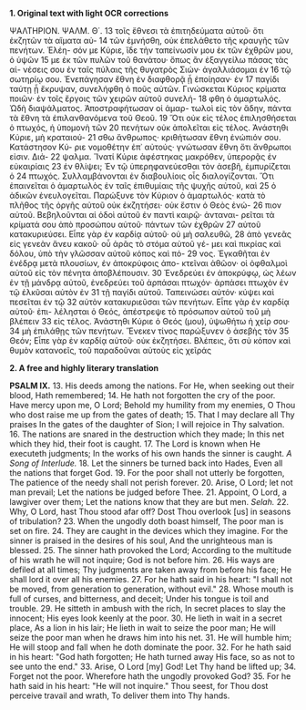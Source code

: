 **1. Original text with light OCR corrections**

ΨΑΛΤΗΡΙΟΝ. ΨΑΛΜ. Θ΄.
13 τοῖς ἔθνεσι τὰ ἐπιτηδεύματα αὐτοῦ· ὅτι ἐκζητῶν τὰ αἵματα αὐ-
14 τῶν ἐμνήσθη, οὐκ ἐπελάθετο τῆς κραυγῆς τῶν πενήτων. Ἐλέη-
σόν με Κύριε, ἴδε τὴν ταπείνωσίν μου ἐκ τῶν ἐχθρῶν μου, ὁ ὑψῶν
15 με ἐκ τῶν πυλῶν τοῦ θανάτου· ὅπως ἂν ἐξαγγείλω πάσας τὰς αἰ-
νέσεις σου ἐν ταῖς πύλαις τῆς θυγατρὸς Σιών· ἀγαλλιάσομαι ἐν
16 τῷ σωτηρίῳ σου. Ἐνεπάγησαν ἔθνη ἐν διαφθορᾷ ᾗ ἐποίησαν· ἐν
17 παγίδι ταύτῃ ᾗ ἔκρυψαν, συνελήφθη ὁ ποῦς αὐτῶν. Γινώσκεται
Κύριος κρίματα ποιῶν· ἐν τοῖς ἔργοις τῶν χειρῶν αὐτοῦ συνελή-
18 φθη ὁ ἁμαρτωλός. Ὠδὴ διαψάλματος. Ἀποστραφήτωσαν οἱ ἁμαρ-
τωλοὶ εἰς τὸν ἅδην, πάντα τὰ ἔθνη τὰ ἐπιλανθανόμενα τοῦ Θεοῦ.
19 Ὅτι οὐκ εἰς τέλος ἐπιλησθήσεται ὁ πτωχός, ἡ ὑπομονὴ τῶν
20 πενήτων οὐκ ἀπολεῖται εἰς τέλος. Ἀνάστηθι Κύριε, μὴ κραταιού-
21 σθω ἄνθρωπος· κριθήτωσαν ἔθνη ἐνώπιόν σου. Κατάστησον Κύ-
ριε νομοθέτην ἐπ᾿ αὐτούς· γνώτωσαν ἔθνη ὅτι ἄνθρωποι εἰσιν. Διά-
22 ψαλμα. Ἵνατί Κύριε ἀφέστηκας μακρόθεν, ὑπερορᾷς ἐν εὐκαιρίαις
23 ἐν θλίψει; Ἐν τῷ ὑπερηφανεύεσθαι τὸν ἀσεβῆ, ἐμπυρίζεται ὁ
24 πτωχός. Συλλαμβάνονται ἐν διαβουλίοις οἷς διαλογίζονται. Ὅτι
ἐπαινεῖται ὁ ἁμαρτωλὸς ἐν ταῖς ἐπιθυμίαις τῆς ψυχῆς αὐτοῦ, καὶ
25 ὁ ἀδικῶν ἐνευλογεῖται. Παρώξυνε τὸν Κύριον ὁ ἁμαρτωλός· κατὰ
τὸ πλῆθος τῆς ὀργῆς αὐτοῦ οὐκ ἐκζητήσει· οὐκ ἔστιν ὁ Θεὸς ἐνώ-
26 πιον αὐτοῦ. Βεβηλοῦνται αἱ ὁδοὶ αὐτοῦ ἐν παντὶ καιρῷ· ἀνταναι-
ρεῖται τὰ κρίματά σου ἀπὸ προσώπου αὐτοῦ· πάντων τῶν ἐχθρῶν
27 αὐτοῦ κατακυριεύσει. Εἶπε γὰρ ἐν καρδίᾳ αὐτοῦ· οὐ μὴ σαλευθῶ,
28 ἀπὸ γενεᾶς εἰς γενεὰν ἄνευ κακοῦ· οὗ ἀρᾶς τὸ στόμα αὐτοῦ γέ-
μει καὶ πικρίας καὶ δόλου, ὑπὸ τὴν γλῶσσαν αὐτοῦ κόπος καὶ πό-
29 νος. Ἐγκαθῆται ἐν ἐνέδρᾳ μετὰ πλουσίων, ἐν ἀποκρύφοις ἀπο-
κτεῖναι ἀθῶον· οἱ ὀφθαλμοὶ αὐτοῦ εἰς τὸν πένητα ἀποβλέπουσιν.
30 Ἐνεδρεύει ἐν ἀποκρύφῳ, ὡς λέων ἐν τῇ μάνδρᾳ αὐτοῦ, ἐνεδρεύει
τοῦ ἁρπάσαι πτωχόν· ἁρπάσει πτωχὸν ἐν τῷ ἑλκῦσαι αὐτὸν ἐν
31 τῇ παγίδι αὐτοῦ. Ταπεινώσει αὐτόν· κύψει καὶ πεσεῖται ἐν τῷ
32 αὐτὸν κατακυριεῦσαι τῶν πενήτων. Εἶπε γὰρ ἐν καρδίᾳ αὐτοῦ· ἐπι-
λέλησται ὁ Θεός, ἀπέστρεψε τὸ πρόσωπον αὐτοῦ τοῦ μὴ βλέπειν
33 εἰς τέλος. Ἀνάστηθι Κύριε ὁ Θεός (μου), ὑψωθήτω ἡ χείρ σου·
34 μὴ ἐπιλάθῃς τῶν πενήτων. Ἕνεκεν τίνος παρώξυνεν ὁ ἀσεβὴς τὸν
35 Θεόν; Εἶπε γὰρ ἐν καρδίᾳ αὐτοῦ· οὐκ ἐκζητήσει. Βλέπεις, ὅτι
σὺ κόπον καὶ θυμὸν κατανοεῖς, τοῦ παραδοῦναι αὐτοὺς εἰς χεῖράς

**2. A free and highly literary translation**

**PSALM IX.**
13.   His deeds among the nations.
    For He, when seeking out their blood,
    Hath remembered;
14.   He hath not forgotten the cry of the poor.
    Have mercy upon me, O Lord;
    Behold my humility from my enemies,
    O Thou who dost raise me up from the gates of death;
15.   That I may declare all Thy praises
    In the gates of the daughter of Sion;
    I will rejoice in Thy salvation.
16.   The nations are snared in the destruction which they made;
    In this net which they hid, their foot is caught.
17.   The Lord is known when He executeth judgments;
    In the works of his own hands the sinner is caught.
    *A Song of Interlude.*
18.   Let the sinners be turned back into Hades,
    Even all the nations that forget God.
19.   For the poor shall not utterly be forgotten,
    The patience of the needy shall not perish forever.
20.   Arise, O Lord; let not man prevail;
    Let the nations be judged before Thee.
21.   Appoint, O Lord, a lawgiver over them;
    Let the nations know that they are but men.
    *Selah.*
22.   Why, O Lord, hast Thou stood afar off?
    Dost Thou overlook [us] in seasons of tribulation?
23.   When the ungodly doth boast himself,
    The poor man is set on fire.
24.   They are caught in the devices which they imagine.
    For the sinner is praised in the desires of his soul,
    And the unrighteous man is blessed.
25.   The sinner hath provoked the Lord;
    According to the multitude of his wrath he will not inquire;
    God is not before him.
26.   His ways are defiled at all times;
    Thy judgments are taken away from before his face;
    He shall lord it over all his enemies.
27.   For he hath said in his heart:
    "I shall not be moved, from generation to generation, without evil."
28.   Whose mouth is full of curses, and bitterness, and deceit;
    Under his tongue is toil and trouble.
29.   He sitteth in ambush with the rich,
    In secret places to slay the innocent;
    His eyes look keenly at the poor.
30.   He lieth in wait in a secret place,
    As a lion in his lair;
    He lieth in wait to seize the poor man;
    He will seize the poor man when he draws him into his net.
31.   He will humble him;
    He will stoop and fall when he doth dominate the poor.
32.   For he hath said in his heart:
    "God hath forgotten;
    He hath turned away His face, so as not to see unto the end."
33.   Arise, O Lord [my] God!
    Let Thy hand be lifted up;
34.   Forget not the poor.
    Wherefore hath the ungodly provoked God?
35.   For he hath said in his heart: "He will not inquire."
    Thou seest, for Thou dost perceive travail and wrath,
    To deliver them into Thy hands.